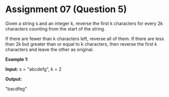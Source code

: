 # Assignment 07 (Question 5)

Given a string s and an integer k, reverse the first k characters for every 2k characters counting from the start of the string.

If there are fewer than k characters left, reverse all of them. If there are less than 2k but greater than or equal to k characters, then reverse the first k characters and leave the other as original.

**Example 1:**

**Input:** s = "abcdefg", k = 2

**Output:**

"bacdfeg"